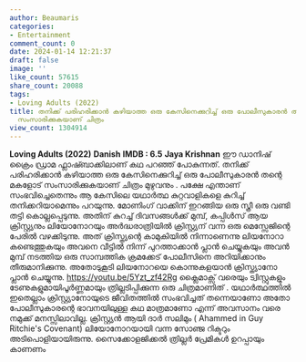 ```yaml
---
author: Beaumaris
categories:
- Entertainment
comment_count: 0
date: 2024-01-14 12:21:37
draft: false
image: ''
like_count: 57615
share_count: 20088
tags:
- Loving Adults (2022)
title: തനിക്ക് പരിഹരിക്കാൻ കഴിയാത്ത ഒരു കേസിനെക്കുറിച്ച് ഒരു പോലീസുകാരൻ തന്റെ മകളോട്
  സംസാരിക്കുകയാണ് ചിത്രം
view_count: 1304914
---
```


**Loving Adults (2022)** **Danish** **IMDB : 6.5** **Jaya Krishnan** ഈ ഡാനിഷ് ക്രൈം ഡ്രാമ ഫ്ലാഷ്ബാക്കിലാണ് കഥ പറഞ്ഞ് പോകുന്നത്. തനിക്ക് പരിഹരിക്കാൻ കഴിയാത്ത ഒരു കേസിനെക്കുറിച്ച് ഒരു പോലീസുകാരൻ തന്റെ മകളോട് സംസാരിക്കുകയാണ് ചിത്രം മുഴുവനും . പക്ഷേ എന്താണ് സംഭവിച്ചെതെന്നും ആ കേസിലെ യഥാർത്ഥ കുറ്റവാളികളെ കുറിച്ച് തനിക്കറിയാമെന്നും പറയുന്നു. മോണിംഗ് വാക്കിന് ഇറങ്ങിയ ഒരു സ്ത്രീ ഒരു വണ്ടി തട്ടി കൊല്ലപ്പെടുന്നു. അതിന് കുറച്ച് ദിവസങ്ങൾക്ക് മുമ്പ്, കപ്പിൾസ് ആയ ക്രിസ്റ്റ്യനും ലിയോനോറയും അർദ്ധരാത്രിയിൽ ക്രിസ്റ്റ്യന് വന്ന ഒരു മെസ്സേജിന്റെ പേരിൽ വഴക്കിടുന്നു. അത് ക്രിസ്ത്യന്റെ കാമുകിയിൽ നിന്നാണെന്നു ലിയനോറാ കണ്ടെത്തുകയും അവനെ വീട്ടിൽ നിന്ന് പുറത്താക്കാൻ പ്ലാൻ ചെയ്യുകയും അവൻ മുമ്പ് നടത്തിയ ഒരു സാമ്പത്തിക ക്രമക്കേട് പോലീസിനെ അറിയിക്കാനും തീരുമാനിക്കുന്നു. അതോടുകൂടി ലിയനോറയെ കൊന്നുകളയാൻ ക്രിസ്ത്യാനോ പ്ലാൻ ചെയ്യുന്നു. https://youtu.be/5Yzt_zf42Rg ക്ലൈമാക്സ് വരെയും ട്വിസ്റ്റുകളും ടേണുകളുമായിപൂർണ്ണമായും ത്രില്ലടിപ്പിക്കുന്ന ഒരു ചിത്രമാണിത് . യഥാർത്ഥത്തിൽ ഇതെല്ലാം ക്രിസ്റ്റ്യാനോയുടെ ജീവിതത്തിൽ സംഭവിച്ചത് തന്നെയാണോ അതോ പോലീസുകാരന്റെ ഭാവനയിലുള്ള കഥ മാത്രമാണോ എന്ന് അവസാനം വരെ നമുക്ക് മനസ്സിലാവില്ല. ക്രിസ്റ്റ്യൻ ആയി ദാർ സലിമും ( Ahammed in Guy Ritchie's Covenant) ലിയോനോറയായി വന്ന സോഞ്ജ റിക്ടറും അടിപൊളിയായിരുന്നു. സൈക്കോളജിക്കൽ ത്രില്ലർ പ്രേമികൾ ഉറപ്പായും കാണണം